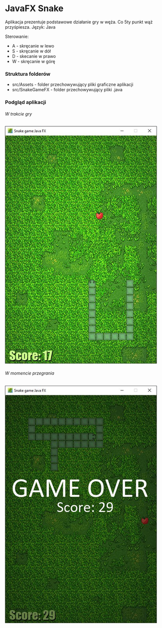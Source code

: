 # JavaFX Snake
Aplikacja prezentuje podstawowe działanie gry w węża. Co 5ty punkt wąż przyśpiesza. 
Język: Java

Sterowanie: 

* A - skręcanie w lewo
* S - skręcanie w dół
* D - skecanie w prawo
* W - skręcanie w górę

### Struktura folderów

* src/Assets - folder przechowywujący pliki graficzne aplikacji
* src/SnakeGameFX - folder przechowywujący pliki .java

### Podgląd aplikacji
###### W trakcie gry
![Podgląd aplikacji](https://github.com/Happis255/JavaFX_Snake/blob/master/screenshots/P0.JPG)

###### W momencie przegrania
![Podgląd aplikacji](https://github.com/Happis255/JavaFX_Snake/blob/master/screenshots/P1.JPG)
